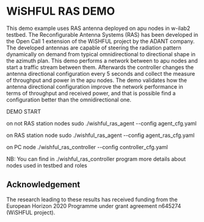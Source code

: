 WiSHFUL RAS DEMO
============================

This demo example uses RAS antenna deployed on apu nodes in w-ilab2 testbed. The Reconfigurable Antenna Systems (RAS)
has been developed in the Open Call 1 extension of the WiSHFUL project by the ADANT company. The developed antennas are
capable of steering the radiation pattern dynamically on demand from typical omnidirectional to directional shape in
the azimuth plan.
This demo performs a network between to apu nodes and start a traffic stream between them. Afterwards the controller
changes the antenna directional configuration every 5 seconds and collect the measure of throughput and power in the apu
nodes. The demo validates how the antenna directional configuration improve the network performance in terms of
throughput and received power, and that is possible find a configuration better than the omnidirectional one.

DEMO START

 on not RAS station nodes
    sudo ./wishful_ras_agent --config agent_cfg.yaml

 on RAS station node
    sudo ./wishful_ras_agent --config  agent_ras_cfg.yaml

 on PC node
    ./wishful_ras_controller --config controller_cfg.yaml

NB: You can find in ./wishful_ras_controller program more details about nodes used in testbed and roles


## Acknowledgement

The research leading to these results has received funding from the European
Horizon 2020 Programme under grant agreement n645274 (WiSHFUL project).